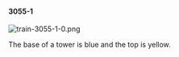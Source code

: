 #### 3055-1
![train-3055-1-0.png](https://github.com/lil-lab/nlvr/raw/master/nlvr/train/images/12/train-3055-1-0.png "train-3055-1-0.png")

The base of a tower is blue and the top is yellow.